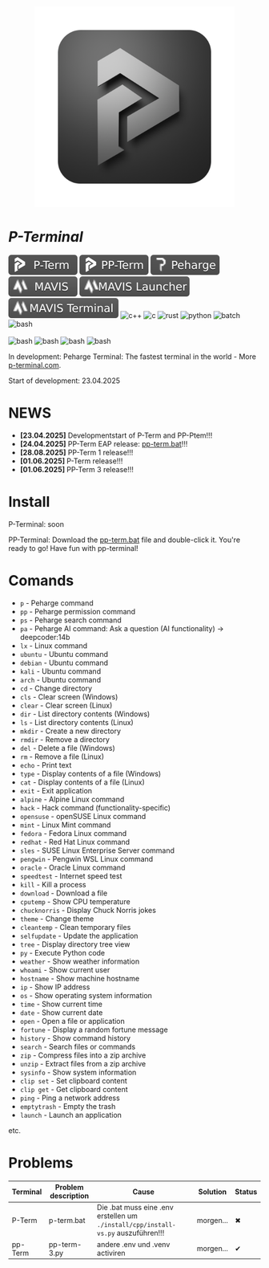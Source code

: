 <p align="center">
 <img width="400" src="./icons/p-term-icon-3.png" alt="peharge"/>
</p>

# **_P-Terminal_**

<p align="left">
    <img src="./icons/p-term-banner-3.svg" alt="peharge"/>
    <img src="./icons/pp-term-banner-3.svg" alt="peharge"/>
    <img src="./icons/peharge-banner-3.svg" alt="peharge"/>
    <img src="./icons/MAVIS-icon-banner-3.svg" alt="mavis">
    <img src="./icons/MAVIS-launcher-icon-banner-3.svg" alt="mavis-launcher">
    <img src="./icons/MAVIS-terminal-icon-banner-3.svg" alt="mavis-terminal">
    <img alt="c++" src="https://img.shields.io/badge/-C++-555555?style=flat&logo=cplusplus">
    <img alt="c" src="https://img.shields.io/badge/C-555555?logo=C&logoColor=white">
    <img alt="rust" src="https://img.shields.io/badge/Rust-555555?logo=rust&logoColor=white">
    <img alt="python" src="https://img.shields.io/badge/Python-3.11 / 3.12 / (3.13)-555555?&style=flat&logo=Python&logoColor=white">
    <img alt="batch" src="https://img.shields.io/badge/Bat-555555?style=flat&logo=bat">
    <img alt="bash" src="https://img.shields.io/badge/Shell-555555?&style=flat&logo=gnu-bash&logoColor=white"><br><br>
    <img alt="bash" src="https://img.shields.io/badge/Visual_Studio-555555?logo=visualstudio">
    <img alt="bash" src="https://img.shields.io/badge/PyCharm-555555?logo=pycharm">
    <img alt="bash" src="https://img.shields.io/badge/CLion-555555?logo=clion">
    <img alt="bash" src="https://img.shields.io/badge/RustRover-555555?logo=rustrover">
</p>

In development: Peharge Terminal: The fastest terminal in the world - More [p-terminal.com](https://peharge.github.io/MAVIS-web/p-term.html).

Start of development: 23.04.2025

# NEWS

- **[23.04.2025]** Developmentstart of P-Term and PP-Ptem!!!
- **[24.04.2025]** PP-Term EAP release: [pp-term.bat](https://github.com/Peharge/p-terminal/blob/main/pp-term/run-pp-term.bat)!!!
- **[28.08.2025]** PP-Term 1 release!!!
- **[01.06.2025]** P-Term release!!!
- **[01.06.2025]** PP-Term 3 release!!!

# Install

P-Terminal:
soon

PP-Terminal:
Download the [pp-term.bat](https://github.com/Peharge/p-terminal/blob/main/pp-term/run-pp-term.bat) file and double-click it. You're ready to go! Have fun with pp-terminal!

# Comands

- `p` - Peharge command  
- `pp` - Peharge permission command  
- `ps` - Peharge search command  
- `pa` - Peharge AI command: Ask a question (AI functionality) -> deepcoder:14b
- `lx` - Linux command  
- `ubuntu` - Ubuntu command  
- `debian` - Ubuntu command  
- `kali` - Ubuntu command  
- `arch` - Ubuntu command  
- `cd` - Change directory  
- `cls` - Clear screen (Windows)  
- `clear` - Clear screen (Linux)  
- `dir` - List directory contents (Windows)  
- `ls` - List directory contents (Linux)  
- `mkdir` - Create a new directory  
- `rmdir` - Remove a directory  
- `del` - Delete a file (Windows)  
- `rm` - Remove a file (Linux)  
- `echo` - Print text  
- `type` - Display contents of a file (Windows)  
- `cat` - Display contents of a file (Linux)  
- `exit` - Exit application  
- `alpine` - Alpine Linux command  
- `hack` - Hack command (functionality-specific)  
- `opensuse` - openSUSE Linux command  
- `mint` - Linux Mint command  
- `fedora` - Fedora Linux command  
- `redhat` - Red Hat Linux command  
- `sles` - SUSE Linux Enterprise Server command  
- `pengwin` - Pengwin WSL Linux command  
- `oracle` - Oracle Linux command  
- `speedtest` - Internet speed test  
- `kill` - Kill a process  
- `download` - Download a file  
- `cputemp` - Show CPU temperature  
- `chucknorris` - Display Chuck Norris jokes  
- `theme` - Change theme  
- `cleantemp` - Clean temporary files  
- `selfupdate` - Update the application  
- `tree` - Display directory tree view  
- `py` - Execute Python code
- `weather` - Show weather information  
- `whoami` - Show current user  
- `hostname` - Show machine hostname  
- `ip` - Show IP address  
- `os` - Show operating system information  
- `time` - Show current time  
- `date` - Show current date  
- `open` - Open a file or application  
- `fortune` - Display a random fortune message  
- `history` - Show command history  
- `search` - Search files or commands  
- `zip` - Compress files into a zip archive  
- `unzip` - Extract files from a zip archive  
- `sysinfo` - Show system information  
- `clip set` - Set clipboard content  
- `clip get` - Get clipboard content  
- `ping` - Ping a network address  
- `emptytrash` - Empty the trash  
- `launch` - Launch an application  

etc.

# Problems

| **Terminal** | **Problem description** | **Cause**                                                                          | **Solution** | **Status** |
|--------------|-------------------------|------------------------------------------------------------------------------------|--------------|------------|
| P-Term       | p-term.bat              | Die .bat  muss eine .env erstellen um `./install/cpp/install-vs.py` auszuführen!!! | morgen...    | ✖          |
| pp-Term      | pp-term-3.py            | andere .env und .venv activiren                                                    | morgen...    | ✔          |
